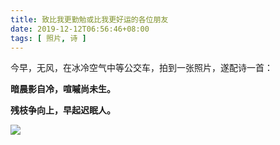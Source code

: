 ```yaml
---
title: 致比我更勤勉或比我更好运的各位朋友
date: 2019-12-12T06:56:46+08:00
tags: [ 照片, 诗 ]
---
```


今早，无风，在冰冷空气中等公交车，拍到一张照片，遂配诗一首：

**暗晨影自冷，喧嘁尚未生。**

**残枝争向上，早起迟眠人。**

![](/images/2019/1212/early.jpg)

